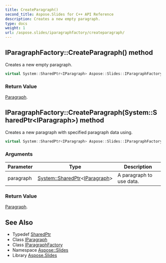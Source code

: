 ```yaml
---
title: CreateParagraph()
second_title: Aspose.Slides for C++ API Reference
description: Creates a new empty paragraph.
type: docs
weight: 1
url: /aspose.slides/iparagraphfactory/createparagraph/
---
```

## IParagraphFactory::CreateParagraph() method


Creates a new empty paragraph.

```cpp
virtual System::SharedPtr<IParagraph> Aspose::Slides::IParagraphFactory::CreateParagraph()=0
```


### Return Value

[Paragraph](../../paragraph/).

## IParagraphFactory::CreateParagraph(System::SharedPtr\<IParagraph\>) method


Creates a new paragraph with specified paragraph data using.

```cpp
virtual System::SharedPtr<IParagraph> Aspose::Slides::IParagraphFactory::CreateParagraph(System::SharedPtr<IParagraph> paragraph)=0
```


### Arguments

| Parameter | Type | Description |
| --- | --- | --- |
| paragraph | [System::SharedPtr](../../../system/sharedptr/)\<[IParagraph](../../iparagraph/)\> | A paragraph to use data. |

### Return Value

[Paragraph](../../paragraph/).

## See Also

* Typedef [SharedPtr](../../../system/sharedptr/)
* Class [IParagraph](../../iparagraph/)
* Class [IParagraphFactory](../)
* Namespace [Aspose::Slides](../../)
* Library [Aspose.Slides](../../../)